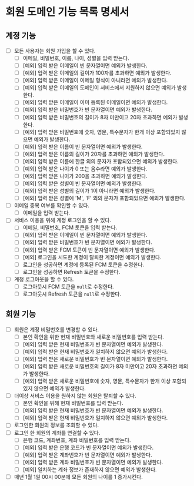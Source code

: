 # 회원 도메인 기능 목록 명세서

## 계정 기능

- [ ] 모든 사용자는 회원 가입을 할 수 있다.
  - [ ] 이메일, 비밀번호, 이름, 나이, 성별을 입력 받는다.
  - [ ] [예외] 입력 받은 이메일이 빈 문자열이면 예외가 발생한다.
  - [ ] [예외] 입력 받은 이메일의 길이가 100자를 초과하면 예외가 발생한다.
  - [ ] [예외] 입력 받은 이메일이 이메일 형식이 아니라면 예외가 발생한다.
  - [ ] [예외] 입력 받은 이메일의 도메인이 서비스에서 지원하지 않으면 예외가 발생한다.
  - [ ] [예외] 입력 받은 이메일이 이미 등록된 이메일이면 예외가 발생한다.
  - [ ] [예외] 입력 받은 비밀번호가 빈 문자열이면 예외가 발생한다.
  - [ ] [예외] 입력 받은 비밀번호의 길이가 8자 미만이고 20자 초과하면 예외가 발생한다.
  - [ ] [예외] 입력 받은 비밀번호에 숫자, 영문, 특수문자가 한개 이상 포함되있지 않으면 예외가 발생한다.
  - [ ] [예외] 입력 받은 이름이 빈 문자열이면 예외가 발생한다.
  - [ ] [예외] 입력 받은 이름의 길이가 20자를 초과하면 예외가 발생한다.
  - [ ] [예외] 입력 받은 이름에 한글 외의 문자가 포함되있으면 예외가 발생한다.
  - [ ] [예외] 입력 받은 나이가 0 또는 음수라면 예외가 발생한다.
  - [ ] [예외] 입력 받은 나이가 200을 초과하면 예외가 발생한다.
  - [ ] [예외] 입력 받은 성별이 빈 문자열이면 예외가 발생한다.
  - [ ] [예외] 입력 받은 성별의 길이가 1이 아니라면 예외가 발생한다.
  - [ ] [예외] 입력 받은 성별에 'M', 'F' 외의 문자가 포함되있으면 예외가 발생한다.
- [ ] 이메일 중복 여부를 확인할 수 있다.
  - [ ] 이메일을 입력 받는다.
- [ ] 서비스 이용을 위해 계정 로그인을 할 수 있다.
  - [ ] 이메일, 비밀번호, FCM 토큰을 입력 받는다.
  - [ ] [예외] 입력 받은 이메일이 빈 문자열이면 예외가 발생한다.
  - [ ] [예외] 입력 받은 비밀번호가 빈 문자열이면 예외가 발생한다.
  - [ ] [예외] 입력 받은 FCM 토큰이 빈 문자열이면 예외가 발생한다.
  - [ ] [예외] 로그인을 시도한 계정이 탈퇴한 계정이면 예외가 발생한다.
  - [ ] 로그인을 성공하면 계정에 등록된 FCM 토큰을 수정한다.
  - [ ] 로그인을 성공하면 Refresh 토큰을 수정한다.
- [ ] 계정 로그아웃을 할 수 있다.
  - [ ] 로그아웃시 FCM 토큰을 `null`로 수정한다.
  - [ ] 로그아웃시 Refresh 토큰을 `null`로 수정한다.

## 회원 기능

- [ ] 회원은 계정 비밀번호를 변경할 수 있다.
  - [ ] 본인 확인을 위한 현재 비밀번호와 새로운 비밀번호를 입력 받는다.
  - [ ] [예외] 입력 받은 현재 비밀번호가 빈 문자열이면 예외가 발생한다.
  - [ ] [예외] 입력 받은 현재 비밀번호가 일치하지 않으면 예외가 발생한다.
  - [ ] [예외] 입력 받은 새로운 비밀번호가 빈 문자열이면 예외가 발생한다.
  - [ ] [예외] 입력 받은 새로운 비밀번호의 길이가 8자 미만이고 20자 초과하면 예외가 발생한다.
  - [ ] [예외] 입력 받은 새로운 비밀번호에 숫자, 영문, 특수문자가 한개 이상 포함되있지 않으면 예외가 발생한다.
- [ ] 더이상 서비스 이용을 원하지 않는 회원은 탈퇴할 수 있다.
  - [ ] 본인 확인을 위해 현재 비밀번호를 입력 받는다.
  - [ ] [예외] 입력 받은 현재 비밀번호가 빈 문자열이면 예외가 발생한다.
  - [ ] [예외] 입력 받은 현재 비밀번호가 일치하지 않으면 예외가 발생한다.
- [ ] 로그인한 회원의 정보를 조회할 수 있다.
- [ ] 로그인 한 회원의 계좌를 연결할 수 있다.
  - [ ] 은행 코드, 계좌번호, 계좌 비밀번호를 입력 받는다.
  - [ ] [예외] 입력 받은 은행 코드가 빈 문자열이면 예외가 발생한다.
  - [ ] [예외] 입력 받은 계좌번호가 빈 문자열이면 예외가 발생한다.
  - [ ] [예외] 입력 받은 계좌 비밀번호가 빈 문자열이면 예외가 발생한다.
  - [ ] [예외] 일치하는 계좌 정보가 존재하지 않으면 예외가 발생한다.
- [ ] 매년 1월 1일 00시 00분에 모든 회원의 나이를 1 증가시킨다.
